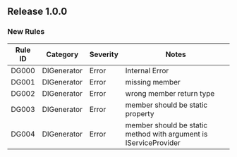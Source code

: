 ﻿## Release 1.0.0

### New Rules

Rule ID | Category | Severity | Notes
--------|----------|----------|-------
DG000 | DIGenerator | Error | Internal Error
DG001 | DIGenerator | Error | missing member
DG002 | DIGenerator | Error | wrong member return type
DG003 | DIGenerator | Error | member should be static property
DG004 | DIGenerator | Error | member should be static method with argument is IServiceProvider






